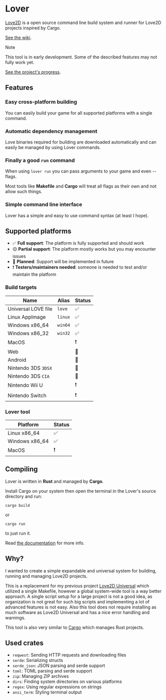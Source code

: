 # Lover
[Love2D](https://love2d.org/) is a open source command line build system and runner for Love2D projects inspired by Cargo.

[See the wiki](https://github.com/Wolfyxon/lover/wiki).

> [!NOTE]
> This tool is in early development. Some of the described features may not fully work yet.
> 
> [See the project's progress](https://github.com/Wolfyxon/lover/issues/1).

## Features
### Easy cross-platform building
You can easily build your game for all supported platforms with a single command.

### Automatic dependency management
Love binaries required for building are downloaded automatically and can easily be managed by using Lover commands.

### Finally a good `run` command
When using `lover run` you can pass arguments to your game and even --flags.

Most tools like **Makefile** and **Cargo** will treat all flags as their own and not allow such things.

### Simple command line interface
Lover has a simple and easy to use command syntax (at least I hope).

## Supported platforms
- ✅ **Full support**: The platform is fully supported and should work
- 🟡 **Partial support**: The platform mostly works but you may encounter issues
- 📁 **Planned**: Support will be implemented in future
- ❗ **Testers/maintainers needed**: someone is needed to test and/or maintain the platform

### Build targets
| Name                | Alias   | Status |
|---------------------|---------|--------|
| Universal LOVE file | `love`  | ✅     |
| Linux AppImage      | `linux` | ✅     |
| Windows x86_64      | `win64` | ✅     |
| Windows x86_32      | `win32` | ✅     |
| MacOS               |         | ❗     |
| Web                 |         | 📁     |
| Android             |         | 📁     |
| Nintendo 3DS `3DSX` |         | 📁     |
| Nintendo 3DS `CIA`  |         | 📁     |
| Nintendo Wii U      |         | ❗     |
| Nintendo Switch     |         | ❗     |

### Lover tool
| Platform       | Status |
|----------------|--------|
| Linux x86_64   | ✅     |
| Windows x86_64 | ✅     |
| MacOS          | ❗     |

## Compiling
Lover is written in **Rust** and managed by **Cargo**. 

Install Cargo on your system then open the terminal in the Lover's source directory and run:
```
cargo build
```
or
```
cargo run
```
to just run it.

Read [the documentation](https://doc.rust-lang.org/cargo/) for more info.

## Why?
I wanted to create a simple expandable and universal system for building, running and managing Love2D projects.

This is a replacement for my previous project [Love2D Universal](https://github.com/Wolfyxon/love2d-universal) which utilized a single Makefile, however a global system-wide tool is a way better approach.
A single script setup for a large project is not a good idea, as organization is not great for such big scripts and implementing a lot of advanced features is not easy. 
Also this tool does not require installing as much software as Love2D Universal and has a nice error handling and warnings.

This tool is also very similar to [Cargo](https://github.com/rust-lang/cargo/) which manages Rust projects.

## Used crates
- `reqwest`: Sending HTTP requests and downloading files
- `serde`: Serializing structs
- `serde_json`: JSON parsing and serde support
- `toml`: TOML parsing and serde support
- `zip`: Managing ZIP archives
- `dirs`: Finding system directories on various platforms
- `regex`: Using regular expressions on strings
- `ansi_term`: Styling terminal output
